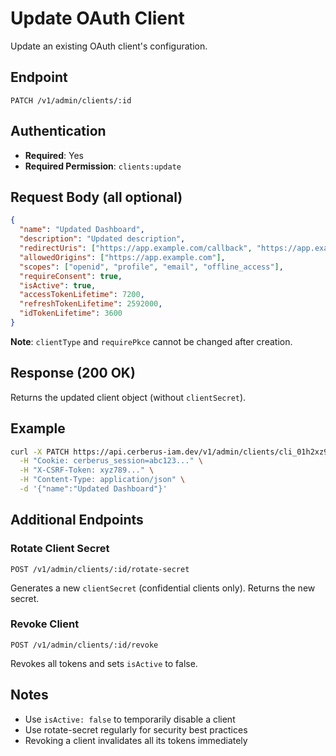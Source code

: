 # Update OAuth Client

Update an existing OAuth client's configuration.

## Endpoint

```
PATCH /v1/admin/clients/:id
```

## Authentication

- **Required**: Yes
- **Required Permission**: `clients:update`

## Request Body (all optional)

```json
{
  "name": "Updated Dashboard",
  "description": "Updated description",
  "redirectUris": ["https://app.example.com/callback", "https://app.example.com/callback2"],
  "allowedOrigins": ["https://app.example.com"],
  "scopes": ["openid", "profile", "email", "offline_access"],
  "requireConsent": true,
  "isActive": true,
  "accessTokenLifetime": 7200,
  "refreshTokenLifetime": 2592000,
  "idTokenLifetime": 3600
}
```

**Note**: `clientType` and `requirePkce` cannot be changed after creation.

## Response (200 OK)

Returns the updated client object (without `clientSecret`).

## Example

```bash
curl -X PATCH https://api.cerberus-iam.dev/v1/admin/clients/cli_01h2xz9k3m4n5p6q7r8s9t0v2e \
  -H "Cookie: cerberus_session=abc123..." \
  -H "X-CSRF-Token: xyz789..." \
  -H "Content-Type: application/json" \
  -d '{"name":"Updated Dashboard"}'
```

## Additional Endpoints

### Rotate Client Secret

```
POST /v1/admin/clients/:id/rotate-secret
```

Generates a new `clientSecret` (confidential clients only). Returns the new secret.

### Revoke Client

```
POST /v1/admin/clients/:id/revoke
```

Revokes all tokens and sets `isActive` to false.

## Notes

- Use `isActive: false` to temporarily disable a client
- Use rotate-secret regularly for security best practices
- Revoking a client invalidates all its tokens immediately
